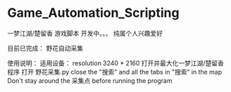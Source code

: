 # Game_Automation_Scripting
一梦江湖/楚留香 游戏脚本
开发中。。。 
纯属个人兴趣爱好

目前已完成：
野花自动采集

使用说明：
适用设备： resolution 3240 * 2160
打开并最大化一梦江湖/楚留香程序
打开 野花采集.py
close the "搜索" and all the tabs in "搜索“ in the map
Don't stay around the 采集点 before running the program

